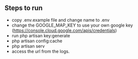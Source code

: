 ## Steps to run

 - copy .env.example file and change name to .env
 - change the GOOGLE_MAP_KEY to use your own google key (https://console.cloud.google.com/apis/credentials)
 - run php artisan key:generate
 - php artisan config:cache
 - php artisan serv
 - access the url from the logs.
